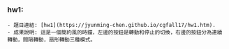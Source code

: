 
### hw1:
	- 題目連結: [hw1](https://jyunming-chen.github.io/cgfall17/hw1.htm).
	- 成果說明: 這是一個簡約風的時鐘，左邊的按鈕是轉動和停止的切換，右邊的按鈕分為連續轉動，間隔轉動，扇形轉動三種模式。